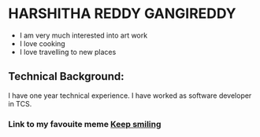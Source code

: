 # HARSHITHA REDDY GANGIREDDY
- I am very much interested into art work
- I love cooking
- I love travelling to new places
## Technical Background: 
I have one year technical experience. I have worked as software developer in TCS.
### Link to my favouite meme [Keep smiling](https://as2.ftcdn.net/v2/jpg/02/41/93/33/1000_F_241933365_LqswidSbOL3q8MIcAtxgwFeL2k8y0ZdB.jpg)
